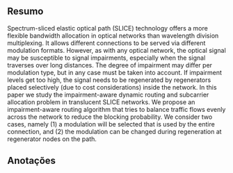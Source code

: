 ## Resumo

Spectrum-sliced elastic optical path (SLICE) technology offers a more flexible bandwidth allocation in optical networks than wavelength division multiplexing. It allows different connections to be served via different modulation formats. However, as with any optical network, the optical signal may be susceptible to signal impairments, especially when the signal traverses over long distances. The degree of impairment may differ per modulation type, but in any case must be taken into account. If impairment levels get too high, the signal needs to be regenerated by regenerators placed selectively (due to cost considerations) inside the network. In this paper we study the impairment-aware dynamic routing and subcarrier allocation problem in translucent SLICE networks. We propose an impairment-aware routing algorithm that tries to balance traffic flows evenly across the network to reduce the blocking probability. We consider two cases, namely (1) a modulation will be selected that is used by the entire connection, and (2) the modulation can be changed during regeneration at regenerator nodes on the path.


## Anotações

